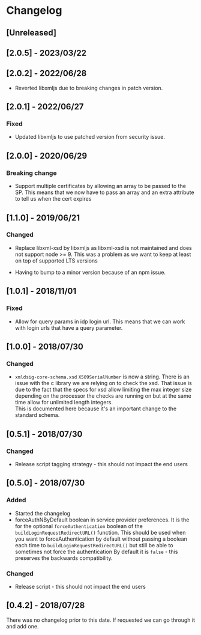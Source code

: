 # Changelog

## [Unreleased]

## [2.0.5] - 2023/03/22

## [2.0.2] - 2022/06/28

-   Reverted libxmljs due to breaking changes in patch version.

## [2.0.1] - 2022/06/27

### Fixed

-   Updated libxmljs to use patched version from security issue.

## [2.0.0] - 2020/06/29

### Breaking change

-   Support multiple certificates by allowing an array to be passed to the SP.
    This means that we now have to pass an array and an extra attribute to tell us when the cert expires

## [1.1.0] - 2019/06/21

### Changed

-   Replace libxml-xsd by libxmljs as libxml-xsd is not maintained and does not support node >= 9.
    This was a problem as we want to keep at least on top of supported LTS versions

-   Having to bump to a minor version because of an npm issue.

## [1.0.1] - 2018/11/01

### Fixed

-   Allow for query params in idp login url. This means that we can work with login urls that have a query
    parameter.

## [1.0.0] - 2018/07/30

### Changed

-   `xmldsig-core-schema.xsd` `X509SerialNumber` is now a string. There is an issue with the c library we
    are relying on to check the xsd. That issue is due to the fact that the specs for xsd allow limiting
    the max integer size depending on the processor the checks are running on but at the same time allow
    for unlimited length integers.  
    This is documented here because it's an important change to the standard
    schema.

## [0.5.1] - 2018/07/30

### Changed

-   Release script tagging strategy - this should not impact the end users

## [0.5.0] - 2018/07/30

### Added

-   Started the changelog
-   forceAuthNByDefault boolean in service provider preferences.
    It is the for the optional `forceAuthentication` boolean of the `buildLoginRequestRedirectURL()` function.
    This should be used when you want to forceAuthentication by default without passing a boolean each time to
    `buildLoginRequestRedirectURL()` but still be able to sometimes not force the authentication
    By default it is `false` - this preserves the backwards compatibility.

### Changed

-   Release script - this should not impact the end users

## [0.4.2] - 2018/07/28

There was no changelog prior to this date. If requested we can go through it and add one.
